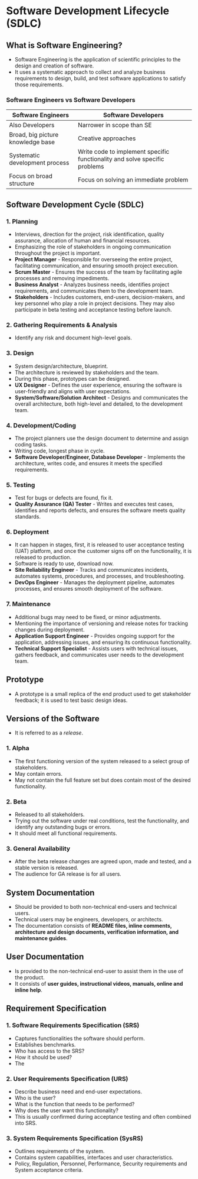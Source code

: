 # Software Development Lifecycle (SDLC)

## What is Software Engineering?

- Software Engineering is the application of scientific principles to the design and creation of software.
- It uses a systematic approach to collect and analyze business requirements to design, build, and test software applications to satisfy those requirements.

### Software Engineers vs Software Developers

| Software Engineers               | Software Developers                                                    |    
| -------------------------------- | --------------------------------------------------------------------- | 
| Also Developers                  | Narrower in scope than SE                                               |     
| Broad, big picture knowledge base | Creative approaches                                                      |     
| Systematic development process    | Write code to implement specific functionality and solve specific problems |     
| Focus on broad structure          | Focus on solving an immediate problem                                    |     

## Software Development Cycle (SDLC)

### 1. Planning

- Interviews, direction for the project, risk identification, quality assurance, allocation of human and financial resources.
- Emphasizing the role of stakeholders in ongoing communication throughout the project is important.
- **Project Manager** - Responsible for overseeing the entire project, facilitating communication, and ensuring smooth project execution.
- **Scrum Master** - Ensures the success of the team by facilitating agile processes and removing impediments.
- **Business Analyst** - Analyzes business needs, identifies project requirements, and communicates them to the development team.
- **Stakeholders** - Includes customers, end-users, decision-makers, and key personnel who play a role in project decisions. They may also participate in beta testing and acceptance testing before launch.

### 2. Gathering Requirements & Analysis

- Identify any risk and document high-level goals.

### 3. Design

- System design/architecture, blueprint.
- The architecture is reviewed by stakeholders and the team.
- During this phase, prototypes can be designed.
- **UX Designer** - Defines the user experience, ensuring the software is user-friendly and aligns with user expectations.
- **System/Software/Solution Architect** - Designs and communicates the overall architecture, both high-level and detailed, to the development team.

### 4. Development/Coding

- The project planners use the design document to determine and assign coding tasks.
- Writing code, longest phase in cycle.
- **Software Developer/Engineer, Database Developer** - Implements the architecture, writes code, and ensures it meets the specified requirements.

### 5. Testing

- Test for bugs or defects are found, fix it.
- **Quality Assurance (QA) Tester** - Writes and executes test cases, identifies and reports defects, and ensures the software meets quality standards.

### 6. Deployment

- It can happen in stages, first, it is released to user acceptance testing (UAT) platform, and once the customer signs off on the functionality, it is released to production.
- Software is ready to use, download now.
- **Site Reliability Engineer** - Tracks and communicates incidents, automates systems, procedures, and processes, and troubleshooting.
- **DevOps Engineer** - Manages the deployment pipeline, automates processes, and ensures smooth deployment of the software.

### 7. Maintenance

- Additional bugs may need to be fixed, or minor adjustments.
- Mentioning the importance of versioning and release notes for tracking changes during deployment.
- **Application Support Engineer** - Provides ongoing support for the application, addressing issues, and ensuring its continuous functionality.
- **Technical Support Specialist** - Assists users with technical issues, gathers feedback, and communicates user needs to the development team.

## Prototype

- A prototype is a small replica of the end product used to get stakeholder feedback; it is used to test basic design ideas.

## Versions of the Software

- It is referred to as a *release*.
  
### 1. Alpha

- The first functioning version of the system released to a select group of stakeholders.
- May contain errors.
- May not contain the full feature set but does contain most of the desired functionality.

### 2. Beta

- Released to all stakeholders.
- Trying out the software under real conditions, test the functionality, and identify any outstanding bugs or errors.
- It should meet all functional requirements.

### 3. General Availability

- After the beta release changes are agreed upon, made and tested, and a stable version is released.
- The audience for GA release is for all users.

## System Documentation

- Should be provided to both non-technical end-users and technical users.
- Technical users may be engineers, developers, or architects.
- The documentation consists of **README files, inline comments, architecture and design documents, verification information, and maintenance guides**.

## User Documentation

- Is provided to the non-technical end-user to assist them in the use of the product.
- It consists of **user guides, instructional videos, manuals, online and inline help**.

## Requirement Specification

### 1. Software Requirements Specification (SRS)

- Captures functionalities the software should perform.
- Establishes benchmarks.
- Who has access to the SRS?
- How it should be used?
- The

### **2. User Requirements Specification (URS)**

- Describe business need and end-user expectations.
- Who is the user?
- What is the function that needs to be performed?
- Why does the user want this functionality?
- This is usually confirmed during acceptance testing and often combined into SRS.

### **3. System Requirements Specification (SysRS)**

- Outlines requirements of the system.
- Contains system capabilities, interfaces and user characteristics.
- Policy, Regulation, Personnel, Performance, Security requirements and System acceptance criteria.

